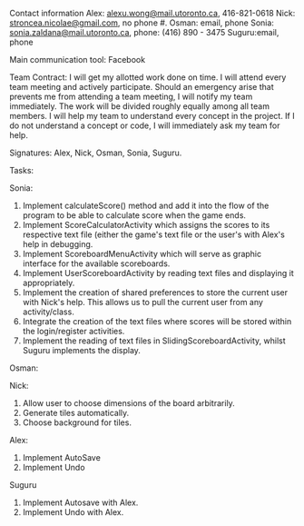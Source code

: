 Contact information
Alex: alexu.wong@mail.utoronto.ca, 416-821-0618
Nick: stroncea.nicolae@gmail.com, no phone #.
Osman: email, phone
Sonia: sonia.zaldana@mail.utoronto.ca, phone: (416) 890 - 3475
Suguru:email, phone

Main communication tool: Facebook

Team Contract:
    I will get my allotted work done on time.
    I will attend every team meeting and actively participate.
    Should an emergency arise that prevents me from attending a team meeting, I will notify my team immediately.
    The work will be divided roughly equally among all team members.
    I will help my team to understand every concept in the project.
    If I do not understand a concept or code, I will immediately ask my team for help.

Signatures: Alex, Nick, Osman, Sonia, Suguru.

Tasks:

Sonia:
1. Implement calculateScore() method and add it into the flow of the program to be able to calculate
score when the game ends.
2. Implement ScoreCalculatorActivity which assigns the scores to its respective text file (either the
game's text file or the user's with Alex's help in debugging.
3. Implement ScoreboardMenuActivity which will serve as graphic interface for the available scoreboards.
4. Implement UserScoreboardActivity by reading text files and displaying it appropriately.
5. Implement the creation of shared preferences to store the current user with Nick's help. This allows us to pull the
current user from any activity/class.
6. Integrate the creation of the text files where scores will be stored within the login/register activities.
7. Implement the reading of text files in SlidingScoreboardActivity, whilst Suguru implements the display.



Osman:

Nick:
1. Allow user to choose dimensions of the board arbitrarily.
2. Generate tiles automatically.
3. Choose background for tiles.

Alex:
1. Implement AutoSave
2. Implement Undo


Suguru
1. Implement Autosave with Alex.
2. Implement Undo with Alex.


